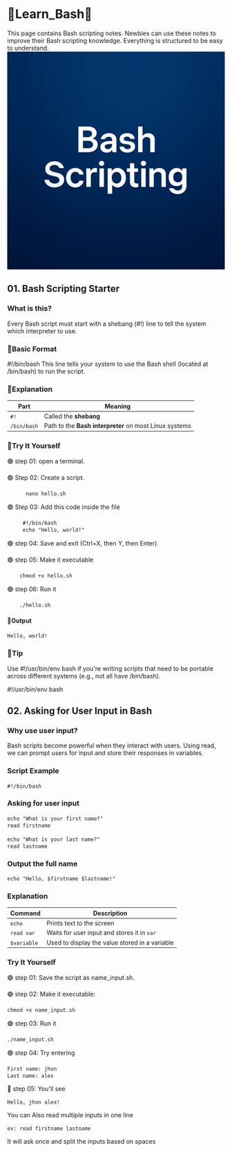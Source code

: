 # 🔰Learn_Bash🔰
This page contains Bash scripting notes. Newbies can use these notes to improve their Bash scripting knowledge. Everything is structured to be easy to understand.
![image alt](https://github.com/DEENSec/Learn_Bash/blob/main/Bash_script.png?raw=true)



## 01. Bash Scripting Starter

### What is this?
Every Bash script must start with a shebang (#!) line to tell the system which interpreter to use.

### 🔹Basic Format

#!/bin/bash
This line tells your system to use the Bash shell (located at /bin/bash) to run the script.

### 🔹Explanation


| Part        | Meaning                                                |
| ----------- | ------------------------------------------------------ |
| `#!`        | Called the **shebang**                                 |
| `/bin/bash` | Path to the **Bash interpreter** on most Linux systems |



### 🔹Try It Yourself


🟢 step 01: open a terminal.

🟢 Step 02: Create a script.

          nano hello.sh

🟢 Step 03: Add this code inside the file

         #!/bin/bash
         echo "Hello, world!"

🟢 step 04: Save and exit (Ctrl+X, then Y, then Enter).

🟢 step 05: Make it executable

        chmod +x hello.sh

🟢 step 06: Run it

        ./hello.sh

#### 🔴Output

    Hello, world!

### 🔹Tip

Use #!/usr/bin/env bash if you're writing scripts that need to be portable across different systems (e.g., not all have /bin/bash).

#!/usr/bin/env bash








## 02. Asking for User Input in Bash

### Why use user input?
Bash scripts become powerful when they interact with users. Using read, we can prompt users for input and store their responses in variables.

### Script Example 

    #!/bin/bash

### Asking for user input
    echo "What is your first name?"
    read firstname

    echo "What is your last name?"
    read lastname

### Output the full name
    
    echo "Hello, $firstname $lastname!"

### Explanation 

| Command     | Description                                    |
| ----------- | ---------------------------------------------- |
| `echo`      | Prints text to the screen                      |
| `read var`  | Waits for user input and stores it in `var`    |
| `$variable` | Used to display the value stored in a variable |

### Try It Yourself 

🟢 step 01: Save the script as name_input.sh.

🟢 step 02: Make it executable:

    chmod +x name_input.sh

🟢 step 03: Run it
 
    ./name_input.sh

🟢 step 04: Try entering
   
    First name: jhon  
    Last name: alex  

🔴 step 05: You'll see 

    Hello, jhon alex!


You can Also read multiple inputs in one line

    ex: read firstname lastname

It will ask once and split the inputs based on spaces




